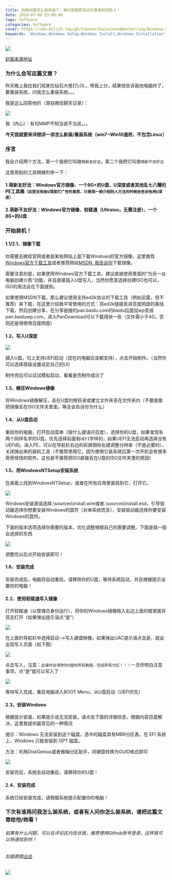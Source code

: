```yaml
---
title: 别再问我怎么装系统了，再问我就把这边文章丢到你脸上！
date: 2019-07-09 23:00:00
tags: Software
categories: Software
cover: https://cdn.bili33.top/gh/Vikutorika/assets@master/img/Windows-Setup/cover1.jpg
keywords: 'Windows,Windows Setup,Windows Install,Windows Installation'
---
```


![](https://cdn.bili33.top/gh/Vikutorika/assets@master/img/Windows-Setup/cover1.jpg)

[封面来源地址](https://www.pixiv.net/member_illust.php?mode=medium&illust_id=72039875)

### 为什么会写这篇文章？

昨天晚上我拉我们班某位钻石大佬打LOL，带我上分，结果他告诉我他电脑炸了，要重装系统，问我怎么重装系统。。。

我是这么回答他的（源自微信聊天记录）：

![](https://cdn.bili33.top/gh/Vikutorika/assets@master/img/Windows-Setup/WeChat-Chatting.png)

我（内心）：有句MMP不知当说不当说。。。

**今天我就要来详细讲一讲怎么新装/重装系统（win7~Win10通用，不包含Linux）**

### 序言

我会介绍两个方法，第一个我把它叫做``萌新友好法``，第二个我把它叫做``萌新不友好法``

这里用到的工具稍微列举一下：

#### 1.萌新友好法：Windows官方镜像、一个8G+的U盘、U深度或者其他乱七八糟的PE工具箱``（这里没有给U深度打广告的意思，只是我一般介绍别人方法的时候会告诉他用U深度）``

#### 2.萌新不友好法：Windows官方镜像、软碟通（Ultraiso，无需注册）、一个8G+的U盘



### 开始装机！

#### 1.1/2.1、镜像下载

你需要去微软官网或者是某些网站上面下载Windows的官方镜像，这里推荐[Windows官方下载工具](https://www.microsoft.com/zh-cn/software-download/windows10)或者推荐网站[MSDN, 我告诉你](https://msdn.itellyou.cn/)下载镜像。

需要注意的是，如果使用Windows官方下载工具，建议直接使用里面的“为另一台电脑创建介质“功能，并且直接插入U盘写入，当然你愿意选择创建ISO也可以，ISO的用法会在下面提到。

如果使用MSDN下载，那么建议使用支持ed2k协议的下载工具（例如迅雷，但不推荐）来下载，在这里介绍我平常使用的方式：将ed2k链接丢进百度网盘的离线下载，然后创建分享，在分享链接的pan.baidu.com的baidu后面加wp变成pan.baiduwp.com，进入PanDownload可以下载得快一些（文件需小于4G，否则还是得使用百度网盘）



#### 1.2、写入U深度

![](https://cdn.bili33.top/gh/Vikutorika/assets@master/img/Windows-Setup/U-Deep.jpg)

插入U盘，勾上支持UEFI启动（现在的电脑应该都支持），点击开始制作。（当然你可以选择高级设置设定自己的UI）

制作完后可以试试模拟启动，看看是否制作成功了



#### 1.3、解压Windows镜像

将Windows镜像解压，丢在U盘的根目录或建立文件夹丢在文件夹内（不要直接把镜像丢在ISO文件夹里面，等会会告诉你为什么）



#### 1.4、从U盘启动

重启你的电脑，打开启动菜单（按什么键请问百度），选择你的U盘，如果发现有两个同样名字的U盘，优先选择前面有``UEFI``字样的，如果UEFI无法启动再选择没有UEFI的。进入PE，可以在导航栏右边的彩屏图标右键调整分辨率（不是必要的），关闭弹出来的装机工具（不推荐使用它，因为使用它装系统后第一次开机会有很多奇奇怪怪的软件。这也是不推荐把ISO直接丢在U盘的ISO文件夹里的原因）

#### 1.5、用WindowsNTSetup安装系统

在桌面上找到WindowsNTSetup，或者在所有应用里面找到它，打开它。

![](https://cdn.bili33.top/gh/Vikutorika/assets@master/img/Windows-Setup/WindowsNTSetup.png)

Windows安装源请选择.\sources\install.wim或者.\sources\install.esd，引导驱动器选择你想要安装Windows的盘符（对单系统而言），安装驱动器选择你要安装Windows的盘符。

下面的版本选项选择你需要的版本，优化调整根据自己的需要调整。下面是我一般会选择的东西

![](https://cdn.bili33.top/gh/Vikutorika/assets@master/img/Windows-Setup/config.png)

调整完以后点开始安装即可！

#### 1.6、安装完成

安装完成后，电脑将自动重启，请移除你的U盘，等待系统启动，并且根据提示设置你的电脑！



#### 2.2、使用软碟通写入镜像

打开软碟通（以管理员身份运行），将你的Windows镜像拖入右边上面的框里面并双击打开（如果弹出提示请点“是”）

![](https://cdn.bili33.top/gh/Vikutorika/assets@master/img/Windows-Setup/Ultraiso1.png)

在上面的导航栏中选择启动-->写入硬盘映像，如果弹出UAC提示请点击是，就会出现写入页面（如下图）

![](https://cdn.bili33.top/gh/Vikutorika/assets@master/img/Windows-Setup/Ultraiso2.png)

点击写入，注意：``此操作会清除你U盘的所有数据，包括所有分区！！！``一旦你明白注意事项，点“是”就可以写入了

![](https://cdn.bili33.top/gh/Vikutorika/assets@master/img/Windows-Setup/Ultraiso3.png)

等待写入完成，重启电脑进入BOOT Menu，从U盘启动（UEFI优先）

#### 2.3、安装Windows

根据提示安装，如果提示说无法安装，请点击下面的详细信息，根据内容百度解决，这里我提供最常见的一种情况

提示：Windows 无法安装到这个磁盘。选中的磁盘具有MBR分区表。在 EFI 系统上，Windows 只能安装到 GPT 磁盘。

方法：利用DiskGenius或者傲梅分区助手，将硬盘转换为GUID格式即可

![](https://cdn.bili33.top/gh/Vikutorika/assets@master/img/Windows-Setup/DG1.png)

安装完后，系统会自动重启，请移除你的U盘！

#### 2.4、安装完成

系统已经安装完成，请根据系统提示配置你的电脑！



### 下次有谁再问我怎么装系统，或者有人问你怎么装系统，请把这篇文章给他/她看！

###### 如果有什么问题，可以在评论区内告诉我，推荐使用Github账号登录，这样我可以快速找到你！



###### 封面原图[出处](https://www.pixiv.net/member_illust.php?mode=medium&illust_id=72039875)

![](https://cdn.bili33.top/gh/Vikutorika/assets@master/img/Windows-Setup/Cover.jpg)